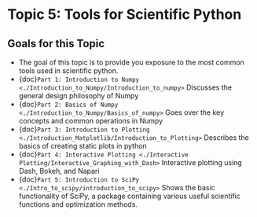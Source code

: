# Topic 5: Tools for Scientific Python

## Goals for this Topic
* The goal of this topic is to provide you exposure to the most common tools used in scientific python. 
* {doc}`Part 1: Introduction to Numpy <./Introduction_to_Numpy/Introduction_to_numpy>` Discusses the general design philosophy of Numpy
* {doc}`Part 2: Basics of Numpy <./Introduction_to_Numpy/Basics_of_numpy>` Goes over the key concepts and common operations in Numpy
* {doc}`Part 3: Introduction to Plotting <./Introduction_Matplotlib/Introduction_to_Plotting>` Describes the basics of creating static plots in python
* {doc}`Part 4: Interactive Plotting <./Interactive Plotting/Interactive_Graphing_with_Dash>` Interactive plotting using Dash, Bokeh, and Napari
* {doc}`Part 5: Introduction to SciPy <./Intro_to_scipy/introduction_to_scipy>` Shows the basic functionality of SciPy, a package containing various useful scientific functions and optimization methods. 
